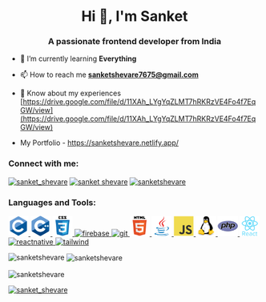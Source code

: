 
<h1 align="center">Hi 👋, I'm Sanket</h1>
<h3 align="center">A passionate frontend developer from India</h3>


- 🌱 I’m currently learning **Everything**

- 📫 How to reach me **sanketshevare7675@gmail.com**

- 📄 Know about my experiences [https://drive.google.com/file/d/11XAh_LYgYqZLMT7hRKRzVE4Fo4f7EqGW/view](https://drive.google.com/file/d/11XAh_LYgYqZLMT7hRKRzVE4Fo4f7EqGW/view)
- My Portfolio - https://sanketshevare.netlify.app/

<h3 align="left">Connect with me:</h3>
<p align="left">
<a href="https://twitter.com/sanket_shevare" target="blank"><img align="center" src="https://raw.githubusercontent.com/rahuldkjain/github-profile-readme-generator/master/src/images/icons/Social/twitter.svg" alt="sanket_shevare" height="30" width="40" /></a>
<a href="https://www.linkedin.com/in/sanket-shevare-4a299a1b7" target="blank"><img align="center" src="https://raw.githubusercontent.com/rahuldkjain/github-profile-readme-generator/master/src/images/icons/Social/linked-in-alt.svg" alt="sanket shevare" height="30" width="40" /></a>
<a href="https://instagram.com/sanketshevare" target="blank"><img align="center" src="https://raw.githubusercontent.com/rahuldkjain/github-profile-readme-generator/master/src/images/icons/Social/instagram.svg" alt="sanketshevare" height="30" width="40" /></a>
</p>

<h3 align="left">Languages and Tools:</h3>
<p align="left"> <a href="https://www.cprogramming.com/" target="_blank" rel="noreferrer"> <img src="https://raw.githubusercontent.com/devicons/devicon/master/icons/c/c-original.svg" alt="c" width="40" height="40"/> </a> <a href="https://www.w3schools.com/cpp/" target="_blank" rel="noreferrer"> <img src="https://raw.githubusercontent.com/devicons/devicon/master/icons/cplusplus/cplusplus-original.svg" alt="cplusplus" width="40" height="40"/> </a> <a href="https://www.w3schools.com/css/" target="_blank" rel="noreferrer"> <img src="https://raw.githubusercontent.com/devicons/devicon/master/icons/css3/css3-original-wordmark.svg" alt="css3" width="40" height="40"/> </a> <a href="https://firebase.google.com/" target="_blank" rel="noreferrer"> <img src="https://www.vectorlogo.zone/logos/firebase/firebase-icon.svg" alt="firebase" width="40" height="40"/> </a> <a href="https://git-scm.com/" target="_blank" rel="noreferrer"> <img src="https://www.vectorlogo.zone/logos/git-scm/git-scm-icon.svg" alt="git" width="40" height="40"/> </a> <a href="https://www.w3.org/html/" target="_blank" rel="noreferrer"> <img src="https://raw.githubusercontent.com/devicons/devicon/master/icons/html5/html5-original-wordmark.svg" alt="html5" width="40" height="40"/> </a> <a href="https://www.java.com" target="_blank" rel="noreferrer"> <img src="https://raw.githubusercontent.com/devicons/devicon/master/icons/java/java-original.svg" alt="java" width="40" height="40"/> </a> <a href="https://developer.mozilla.org/en-US/docs/Web/JavaScript" target="_blank" rel="noreferrer"> <img src="https://raw.githubusercontent.com/devicons/devicon/master/icons/javascript/javascript-original.svg" alt="javascript" width="40" height="40"/> </a> <a href="https://www.linux.org/" target="_blank" rel="noreferrer"> <img src="https://raw.githubusercontent.com/devicons/devicon/master/icons/linux/linux-original.svg" alt="linux" width="40" height="40"/> </a> <a href="https://www.php.net" target="_blank" rel="noreferrer"> <img src="https://raw.githubusercontent.com/devicons/devicon/master/icons/php/php-original.svg" alt="php" width="40" height="40"/> </a> <a href="https://reactjs.org/" target="_blank" rel="noreferrer"> <img src="https://raw.githubusercontent.com/devicons/devicon/master/icons/react/react-original-wordmark.svg" alt="react" width="40" height="40"/> </a> <a href="https://reactnative.dev/" target="_blank" rel="noreferrer"> <img src="https://reactnative.dev/img/header_logo.svg" alt="reactnative" width="40" height="40"/> </a> <a href="https://tailwindcss.com/" target="_blank" rel="noreferrer"> <img src="https://www.vectorlogo.zone/logos/tailwindcss/tailwindcss-icon.svg" alt="tailwind" width="40" height="40"/> </a> </p>

<p><img align="left" src="https://github-readme-stats.vercel.app/api?username=sanketshevare&show_icons=true&theme=radical" alt="sanketshevare" /></p>
<p> </p>
<p>&nbsp;<img align="center" src="https://github-readme-stats.vercel.app/api/top-langs/?username=anuraghazra&layout=compact"alt="sanketshevare" /></p>
<p> </p>
<p><img align="center" src="https://github-readme-streak-stats.herokuapp.com/?user=sanketshevare&&theme=radical" alt="sanketshevare" /></p>

<p align="left"> <a href="https://twitter.com/sanket_shevare" target="blank"><img src="https://img.shields.io/twitter/follow/sanket_shevare?logo=twitter&style=for-the-badge" alt="sanket_shevare" /></a> </p>
